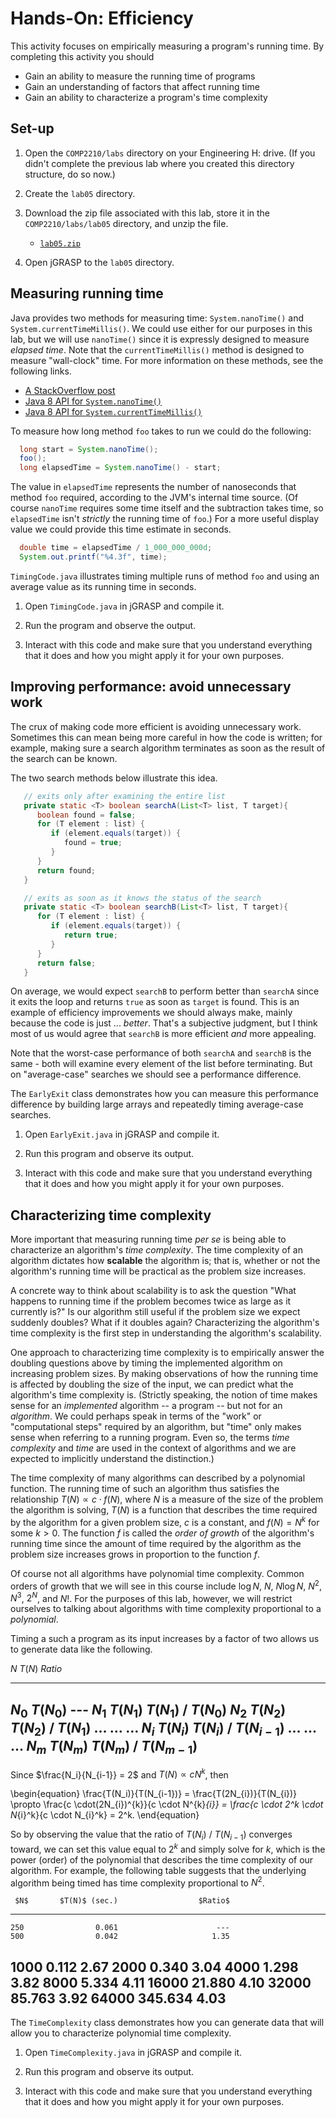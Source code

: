 <!---
   Description of the Hands-On: Efficiency activity.

   Command used to generate HTML:

   pandoc lab5.md -o lab5.html -S -s -t html -c tables.css --highlight-style tango --mathjax

   @author     Dean Hendrix (dh@auburn.edu)
   @version    2016-08-30
-->

# Hands-On: Efficiency

This activity focuses on empirically measuring a program's running time. By completing this activity you should

- Gain an ability to measure the running time of programs
- Gain an understanding of factors that affect running time
- Gain an ability to characterize a program's time complexity


## Set-up

1. Open the `COMP2210/labs` directory on your Engineering H: drive. (If you didn't complete the previous lab where you created this directory structure, do so now.)

1. Create the `lab05` directory.

1. Download the zip file associated with this lab, store it in the `COMP2210/labs/lab05` directory, and unzip the file.

      - [`lab05.zip`](http://www.eng.auburn.edu/~hendrtd/comp2210/labs/lab05/lab05.zip)

1. Open jGRASP to the `lab05` directory.


## Measuring running time

Java provides two methods for measuring time: `System.nanoTime()` and `System.currentTimeMillis()`. We could use either for our purposes in this lab, but we will use `nanoTime()` since it is expressly designed to measure *elapsed time*. Note that the `currentTimeMillis()` method is designed to measure "wall-clock" time. For more information on these methods, see the following links.

- [A StackOverflow post](http://stackoverflow.com/questions/351565/system-currenttimemillis-vs-system-nanotime)
- [Java 8 API for `System.nanoTime()`](https://docs.oracle.com/javase/8/docs/api/java/lang/System.html#nanoTime--)
- [Java 8 API for `System.currentTimeMillis()`](https://docs.oracle.com/javase/8/docs/api/java/lang/System.html#currentTimeMillis--)

To measure how long method `foo` takes to run we could do the following:

```java
  long start = System.nanoTime();
  foo();
  long elapsedTime = System.nanoTime() - start;
```

The value in `elapsedTime` represents the number of nanoseconds that method `foo` required, according to the JVM's internal time source. (Of course `nanoTime` requires some time itself and the subtraction takes time, so `elapsedTime` isn't *strictly* the running time of `foo`.) For a more useful display value we could provide this time estimate in seconds.

```java
  double time = elapsedTime / 1_000_000_000d;
  System.out.printf("%4.3f", time);
```

`TimingCode.java` illustrates timing multiple runs of method `foo` and using an average value as its running time in seconds.

1. Open `TimingCode.java` in jGRASP and compile it.

1. Run the program and observe the output.

1. Interact with this code and make sure that you understand everything that it does and how you might apply it for your own purposes.


## Improving performance: avoid unnecessary work

The crux of making code more efficient is avoiding unnecessary work. Sometimes this can mean being more careful in how the code is written; for example, making sure a search algorithm terminates as soon as the result of the search can be known.

The two search methods below illustrate this idea.

```java
   // exits only after examining the entire list
   private static <T> boolean searchA(List<T> list, T target){
      boolean found = false;
      for (T element : list) {
         if (element.equals(target)) {
            found = true;
         }
      }
      return found;
   }

   // exits as soon as it knows the status of the search
   private static <T> boolean searchB(List<T> list, T target){
      for (T element : list) {
         if (element.equals(target)) {
            return true;
         }
      }
      return false;
   }
```

On average, we would expect `searchB` to perform better than `searchA` since it exits the loop and returns `true` as soon as `target` is found. This is an example of efficiency improvements we should always make, mainly because the code is just ... *better*. That's a subjective judgment, but I think most of us would agree that `searchB` is more efficient *and* more appealing.

Note that the worst-case performance of both `searchA` and `searchB` is the same - both will examine every element of the list before terminating. But on "average-case" searches we should see a performance difference.

The `EarlyExit` class demonstrates how you can measure this performance difference by building large arrays and repeatedly timing average-case searches.

1. Open `EarlyExit.java` in jGRASP and compile it.

1. Run this program and observe its output.

1. Interact with this code and make sure that you understand everything that it does and how you might apply it for your own purposes.


## Characterizing time complexity

More important that measuring running time *per se* is being able to characterize an algorithm's *time complexity*. The time complexity of an algorithm dictates how **scalable** the algorithm is; that is, whether or not the algorithm's running time will be practical as the problem size increases.

A concrete way to think about scalability is to ask the question "What happens to running time if the problem becomes twice as large as it currently is?" Is our algorithm still useful if the problem size we expect suddenly doubles? What if it doubles again? Characterizing the algorithm's time complexity is the first step in understanding the algorithm's scalability.

One approach to characterizing time complexity is to empirically answer the doubling questions above by timing the implemented algorithm on increasing problem sizes. By making observations of how the running time is affected by doubling the size of the input, we can predict what the algorithm's time complexity is. (Strictly speaking, the notion of time makes sense for an *implemented* algorithm -- a program -- but not for an *algorithm*. We could perhaps speak in terms of the "work" or "computational steps" required by an algorithm, but "time" only makes sense when referring to a running program. Even so, the terms *time complexity* and *time* are used in the context of algorithms and we are expected to implicitly understand the distinction.)

The time complexity of many algorithms can described by a polynomial function. The running time of such an algorithm thus satisfies the relationship $T(N) \propto c \cdot f(N)$, where $N$ is a measure of the size of the problem the algorithm is solving, $T(N)$ is a function that describes the time required by the algorithm for a given problem size, $c$ is a constant, and $f(N) = N^k$ for some $k > 0$. The function $f$ is called the *order of growth* of the algorithm's running time since the amount of time required by the algorithm as the problem size increases grows in proportion to the function $f$.

Of course not all algorithms have polynomial time complexity. Common orders of growth that we will see in this course include $\log N$, $N$, $N\log N$, $N^2$, $N^3$, $2^N$, and $N!$. For the purposes of this lab, however, we will restrict ourselves to talking about algorithms with time complexity proportional to a *polynomial*.

Timing a such a program as its input increases by a factor of two allows us to generate data like the following.


   $N$        $T(N)$          $Ratio$
--------    ----------     --------------------
  $N_0$      $T(N_0)$        ---
  $N_1$      $T(N_1)$       $T(N_1)~/~T(N_0)$
  $N_2$      $T(N_2)$       $T(N_2)~/~T(N_1)$
$\dots$      $\dots$        $\dots$
  $N_i$      $T(N_i)$       $T(N_i)~/~T(N_{i-1})$
$\dots$      $\dots$        $\dots$
  $N_m$      $T(N_m)$       $T(N_m)~/~T(N_{m-1})$
---------------------------------------------


Since $\frac{N_i}{N_{i-1}} = 2$ and $T(N) \propto cN^k$, then

\begin{equation}
\frac{T(N_i)}{T(N_{i-1})} = \frac{T(2N_{i})}{T(N_{i})} \propto \frac{c \cdot(2N_{i})^{k}}{c \cdot N^{k}_{i}} = \frac{c \cdot 2^k \cdot N_{i}^k}{c \cdot N_{i}^k} = 2^k.
\end{equation}

So by observing the value that the ratio of $T(N_{i})~/~T(N_{i-1})$ converges toward, we can set this value equal to $2^{k}$ and simply solve for $k$, which is the power (order) of the polynomial that describes the time complexity of our algorithm. For example, the following table suggests that the underlying algorithm being timed has time complexity proportional to $N^2$.


     $N$       $T(N)$ (sec.)                  $Ratio$
--------    ----------------     --------------------
    250                0.061                      ---
    500                0.042                     1.35
   1000                0.112                     2.67
   2000                0.340                     3.04
   4000                1.298                     3.82
   8000                5.334                     4.11
  16000               21.880                     4.10
  32000               85.763                     3.92
  64000              345.634                     4.03
-----------------------------------------------------


The `TimeComplexity` class demonstrates how you can generate data that will allow you to characterize polynomial time complexity.

1. Open `TimeComplexity.java` in jGRASP and compile it.

1. Run this program and observe its output.

1. Interact with this code and make sure that you understand everything that it does and how you might apply it for your own purposes.


